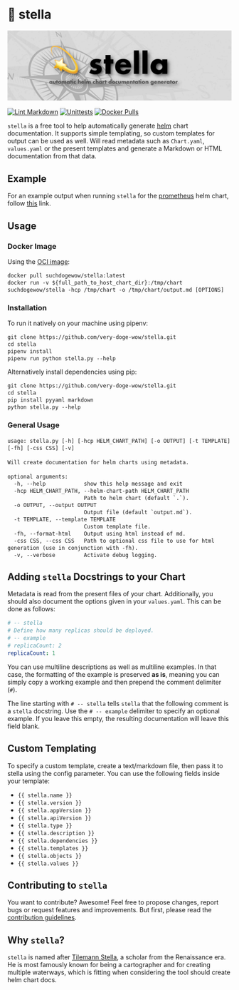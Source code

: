 # 💫 stella

![stella](https://github.com/very-doge-wow/stella/blob/main/stella.png?raw=true)

[![Lint Markdown](https://github.com/very-doge-wow/stella/actions/workflows/lintmarkdown.yml/badge.svg)](https://github.com/very-doge-wow/stella/actions/workflows/lintmarkdown.yml)
[![Unittests](https://github.com/very-doge-wow/stella/actions/workflows/unittest.yml/badge.svg)](https://github.com/very-doge-wow/stella/actions/workflows/unittest.yml)
[![Docker Pulls](https://img.shields.io/docker/pulls/suchdogewow/stella.svg)](https://hub.docker.com/r/suchdogewow/stella)

`stella` is a free tool to help automatically generate
[helm](https://helm.sh/) chart documentation.
It supports simple templating, so custom templates for output can be used as
well. Will read metadata such as `Chart.yaml`, `values.yaml` or the present
templates and generate a Markdown or HTML documentation from that data.

## Example

For an example output when running `stella` for the
[prometheus](https://github.com/prometheus-community/helm-charts/tree/main/charts/prometheus) helm chart,
follow [this](https://github.com/very-doge-wow/stella/blob/main/EXAMPLE/prometheus.md)
link.

## Usage

### Docker Image

Using the [OCI image](https://hub.docker.com/r/suchdogewow/stella):

<!-- markdownlint-disable MD013 -->
```shell
docker pull suchdogewow/stella:latest
docker run -v ${full_path_to_host_chart_dir}:/tmp/chart suchdogewow/stella -hcp /tmp/chart -o /tmp/chart/output.md [OPTIONS]
```
<!-- markdownlint-enable MD013 -->

### Installation

To run it natively on your machine using pipenv:

```shell
git clone https://github.com/very-doge-wow/stella.git
cd stella
pipenv install
pipenv run python stella.py --help
```

Alternatively install dependencies using pip:

```shell
git clone https://github.com/very-doge-wow/stella.git
cd stella
pip install pyyaml markdown
python stella.py --help
```

### General Usage

<!-- markdownlint-disable MD013 -->
```text
usage: stella.py [-h] [-hcp HELM_CHART_PATH] [-o OUTPUT] [-t TEMPLATE] [-fh] [-css CSS] [-v]

Will create documentation for helm charts using metadata.

optional arguments:
  -h, --help            show this help message and exit
  -hcp HELM_CHART_PATH, --helm-chart-path HELM_CHART_PATH
                        Path to helm chart (default `.`).
  -o OUTPUT, --output OUTPUT
                        Output file (default `output.md`).
  -t TEMPLATE, --template TEMPLATE
                        Custom template file.
  -fh, --format-html    Output using html instead of md.
  -css CSS, --css CSS   Path to optional css file to use for html generation (use in conjunction with -fh).
  -v, --verbose         Activate debug logging.
```
<!-- markdownlint-enable MD013 -->

## Adding `stella` Docstrings to your Chart

Metadata is read from the present files of your chart.
Additionally, you should also document the options given
in your `values.yaml`. This can be done as follows:

```yaml
# -- stella
# Define how many replicas should be deployed.
# -- example
# replicaCount: 2
replicaCount: 1
```

You can use multiline descriptions as well as multiline
examples. In that case, the formatting of the example
is preserved **as is**, meaning you can simply copy
a working example and then prepend the comment delimiter (`#`).

The line starting with `# -- stella` tells `stella` that the following
comment is a `stella` docstring. Use the `# -- example` delimiter to
specify an optional example. If you leave this empty, the resulting
documentation will leave this field blank.

## Custom Templating

To specify a custom template, create a text/markdown file, then pass it to
stella using the config parameter.
You can use the following fields inside your template:

* `{{ stella.name }}`
* `{{ stella.version }}`
* `{{ stella.appVersion }}`
* `{{ stella.apiVersion }}`
* `{{ stella.type }}`
* `{{ stella.description }}`
* `{{ stella.dependencies }}`
* `{{ stella.templates }}`
* `{{ stella.objects }}`
* `{{ stella.values }}`

## Contributing to `stella`

You want to contribute? Awesome!
Feel free to propose changes, report bugs or request features and
improvements. But first, please read the
[contribution guidelines](https://github.com/very-doge-wow/stella/blob/main/CONTRIBUTING.md).

## Why `stella`?

`stella` is named after
[Tilemann Stella](https://de.wikipedia.org/wiki/Tilemann_Stella),
a scholar from the Renaissance era.
He is most famously known for being a cartographer and for creating
multiple waterways, which is fitting when considering the tool should
create helm chart docs.
